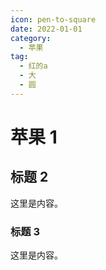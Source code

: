 ```yaml
---
icon: pen-to-square
date: 2022-01-01
category:
  - 苹果
tag:
  - 红的a
  - 大
  - 圆
---
```


# 苹果 1

## 标题 2

这里是内容。

### 标题 3

这里是内容。
